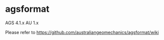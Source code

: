 # agsformat
AGS 4.1.x AU 1.x

Please refer to https://github.com/australiangeomechanics/agsformat/wiki
